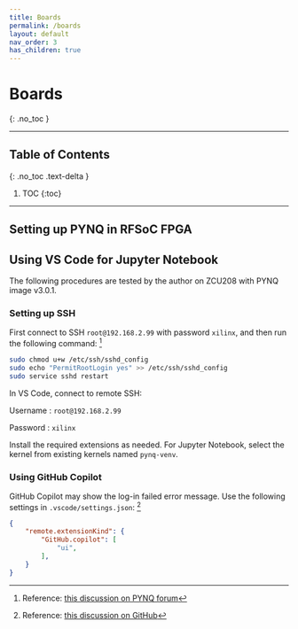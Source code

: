 ```yaml
---
title: Boards
permalink: /boards
layout: default
nav_order: 3
has_children: true
---
```


# Boards
{: .no_toc }

---
## Table of Contents
{: .no_toc .text-delta }
1. TOC
{:toc}
---

## Setting up PYNQ in RFSoC FPGA

## Using VS Code for Jupyter Notebook

The following procedures are tested by the author on ZCU208 with PYNQ image v3.0.1.

### Setting up SSH

First connect to SSH `root@192.168.2.99` with password `xilinx`,
and then run the following command: [^for-vscode-ssh-config]

```bash
sudo chmod u+w /etc/ssh/sshd_config
sudo echo "PermitRootLogin yes" >> /etc/ssh/sshd_config
sudo service sshd restart
```

In VS Code, connect to remote SSH:

Username
: `root@192.168.2.99`

Password
: `xilinx`

Install the required extensions as needed.
For Jupyter Notebook, select the kernel from existing kernels named `pynq-venv`.

### Using GitHub Copilot
GitHub Copilot may show the log-in failed error message.
Use the following settings in `.vscode/settings.json`: [^vscode-github-copilot-fix]

```json
{
    "remote.extensionKind": {
        "GitHub.copilot": [
            "ui",
        ],
    }
}
```

[^for-vscode-ssh-config]: Reference: [this discussion on PYNQ forum](https://discuss.pynq.io/t/microsofts-vs-code-for-c-c-python-development-on-xilinx-platforms/2031#example-1-vitis-ai-c-debug-4)
[^vscode-github-copilot-fix]: Reference: [this discussion on GitHub](https://github.com/orgs/community/discussions/50328#discussioncomment-8238634)
